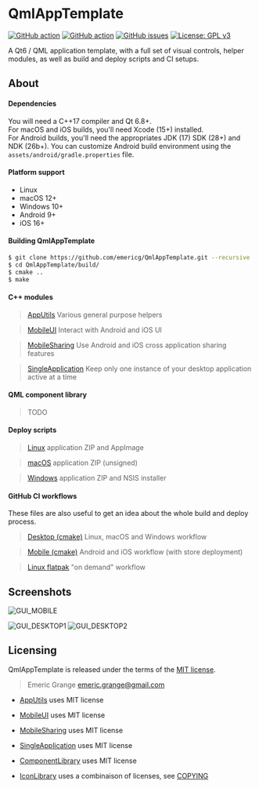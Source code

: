 # QmlAppTemplate

[![GitHub action](https://img.shields.io/github/actions/workflow/status/emericg/QmlAppTemplate/builds_desktop.yml?style=flat-square)](https://github.com/emericg/QmlAppTemplate/actions/workflows/builds_desktop.yml)
[![GitHub action](https://img.shields.io/github/actions/workflow/status/emericg/QmlAppTemplate/builds_mobile.yml?style=flat-square)](https://github.com/emericg/QmlAppTemplate/actions/workflows/builds_mobile.yml)
[![GitHub issues](https://img.shields.io/github/issues/emericg/QmlAppTemplate.svg?style=flat-square)](https://github.com/emericg/QmlAppTemplate/issues)
[![License: GPL v3](https://img.shields.io/badge/license-GPL%20v3-blue.svg?style=flat-square)](http://www.gnu.org/licenses/gpl-3.0)

A Qt6 / QML application template, with a full set of visual controls, helper modules, as well as build and deploy scripts and CI setups.

## About

#### Dependencies

You will need a C++17 compiler and Qt 6.8+.  
For macOS and iOS builds, you'll need Xcode (15+) installed.  
For Android builds, you'll need the appropriates JDK (17) SDK (28+) and NDK (26b+). You can customize Android build environment using the `assets/android/gradle.properties` file.  

#### Platform support

- Linux
- macOS 12+
- Windows 10+
- Android 9+
- iOS 16+

#### Building QmlAppTemplate

```bash
$ git clone https://github.com/emericg/QmlAppTemplate.git --recursive
$ cd QmlAppTemplate/build/
$ cmake ..
$ make
```

#### C++ modules

> [AppUtils](thirdparty/AppUtils/README.md) Various general purpose helpers

> [MobileUI](https://github.com/emericg/MobileUI) Interact with Android and iOS UI

> [MobileSharing](thirdparty/MobileSharing/README.md) Use Android and iOS cross application sharing features

> [SingleApplication](thirdparty/SingleApplication/README.md) Keep only one instance of your desktop application active at a time

#### QML component library

> TODO

#### Deploy scripts

> [Linux](deploy_linux.sh) application ZIP and AppImage

> [macOS](deploy_macos.sh) application ZIP (unsigned)

> [Windows](deploy_windows.sh) application ZIP and NSIS installer

#### GitHub CI workflows

These files are also useful to get an idea about the whole build and deploy process.

> [Desktop (cmake)](.github/workflows/builds_desktop_cmake.yml) Linux, macOS and Windows workflow

> [Mobile (cmake)](.github/workflows/builds_mobile_cmake.yml) Android and iOS workflow (with store deployment)

> [Linux flatpak](.github/workflows/flatpak.yml) "on demand" workflow

## Screenshots

![GUI_MOBILE](https://i.imgur.com/gbwRel0.png)

![GUI_DESKTOP1](https://i.imgur.com/4QGJn5G.png)
![GUI_DESKTOP2](https://i.imgur.com/e0VWdYz.png)

## Licensing

QmlAppTemplate is released under the terms of the [MIT license](license.md).

> Emeric Grange <emeric.grange@gmail.com>

* [AppUtils](thirdparty/AppUtils/README.md) uses MIT license

* [MobileUI](https://github.com/emericg/MobileUI) uses MIT license

* [MobileSharing](thirdparty/MobileSharing/README.md) uses MIT license

* [SingleApplication](thirdparty/SingleApplication/README.md) uses MIT license

* [ComponentLibrary](thirdparty/ComponentLibrary/) uses MIT license

* [IconLibrary](assets/icons/) uses a combinaison of licenses, see [COPYING](assets/icons/COPYING)

